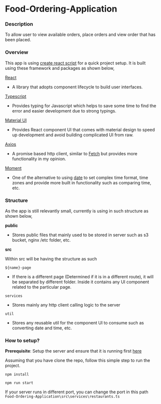 # Food-Ordering-Application

### Description
To allow user to view available orders, place orders and view order that has been placed.

### Overview
This app is using [create react script](https://www.npmjs.com/package/react-scripts) for a quick project setup. It is built using these framework and packages as shown below,

[React](https://reactjs.org/)
* A library that adopts component lifecycle to build user interfaces.

[Typescript](https://www.typescriptlang.org/)
* Provides typing for Javascript which helps to save some time to find the error and easier development due to strong typings.

[Material UI](https://material-ui.com/)
* Provides React component UI that comes with material design to speed up development and avoid building complicated UI from raw.

[Axios](https://github.com/axios/axios)
* A promise based http client, similar to [Fetch](https://developer.mozilla.org/en-US/docs/Web/API/Fetch_API) but provides more functionality in my opinion.

[Moment](https://momentjs.com/)
* One of the alternative to using [date](https://developer.mozilla.org/en-US/docs/Web/JavaScript/Reference/Global_Objects/Date) to set complex time format, time zones and provide more built in functionality such as comparing time, etc.

### Structure

As the app is still relevantly small, currently is using in such structure as shown below,

**public**
* Stores public files that mainly used to be stored in server such as s3 bucket, nginx /etc folder, etc.

**src**

Within src will be having the structure as such

`${name}-page`
* If there is a different page (Determined if it is in a different route), it will be separated by different folder. Inside it contains any UI component related to the particular page.

`services`
* Stores mainly any http client calling logic to the server

`util`
* Stores any reusable util for the component UI to consume such as converting date and time, etc.

### How to setup?

**Prerequisite**: Setup the server and ensure that it is running first [here](https://github.com/Billywern/Food-Ordering-API)

Assuming that you have clone the repo, follow this simple step to run the project.
```
npm install

npm run start
```
If your server runs in different port, you can change the port in this path `Food-Ordering-Application\src\services\restaurants.ts`
